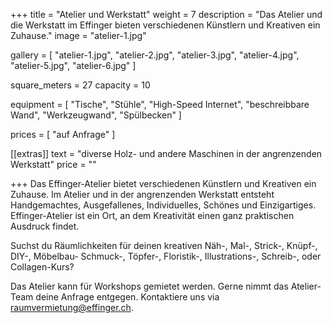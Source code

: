 +++
title = "Atelier und Werkstatt"
weight = 7
description = "Das Atelier und die Werkstatt im Effinger bieten verschiedenen Künstlern und Kreativen ein Zuhause."
image = "atelier-1.jpg"

gallery = [
  "atelier-1.jpg",
  "atelier-2.jpg",
  "atelier-3.jpg",
  "atelier-4.jpg",
  "atelier-5.jpg",
  "atelier-6.jpg"
]

square_meters = 27
capacity = 10

equipment = [
  "Tische",
  "Stühle",
  "High-Speed Internet",
  "beschreibbare Wand",
  "Werkzeugwand",
  "Spülbecken"
]

prices = [
  "auf Anfrage"
]

[[extras]]
text = "diverse Holz- und andere Maschinen in der angrenzenden Werkstatt"
price = ""

+++
Das Effinger-Atelier bietet verschiedenen Künstlern und Kreativen ein Zuhause. Im Atelier und in der angrenzenden Werkstatt entsteht Handgemachtes, Ausgefallenes, Individuelles, Schönes und Einzigartiges. Effinger-Atelier ist ein Ort, an dem Kreativität einen ganz praktischen Ausdruck findet.

Suchst du Räumlichkeiten für deinen kreativen Näh-, Mal-, Strick-, Knüpf-, DIY-, Möbelbau- Schmuck-, Töpfer-, Floristik-, Illustrations-, Schreib-, oder Collagen-Kurs?

Das Atelier kann für Workshops gemietet werden. Gerne nimmt das Atelier-Team deine Anfrage entgegen. Kontaktiere uns via [raumvermietung@effinger.ch](mailto:raumvermietung@effinger.ch).
